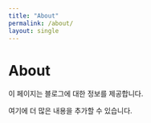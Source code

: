 ```yaml
---
title: "About"
permalink: /about/
layout: single
---
```


# About

이 페이지는 블로그에 대한 정보를 제공합니다.

여기에 더 많은 내용을 추가할 수 있습니다.
